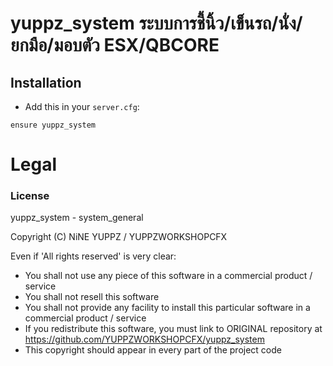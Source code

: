 # yuppz_system ระบบการชี้นิ้ว/เข็นรถ/นั่ง/ยกมือ/มอบตัว ESX/QBCORE

## Installation
- Add this in your `server.cfg`:

```
ensure yuppz_system
```

# Legal
### License

yuppz_system - system_general

Copyright (C) NiNE YUPPZ / YUPPZWORKSHOPCFX

Even if 'All rights reserved' is very clear:

- You shall not use any piece of this software in a commercial product / service
- You shall not resell this software
- You shall not provide any facility to install this particular software in a commercial product / service
- If you redistribute this software, you must link to ORIGINAL repository at https://github.com/YUPPZWORKSHOPCFX/yuppz_system
- This copyright should appear in every part of the project code
